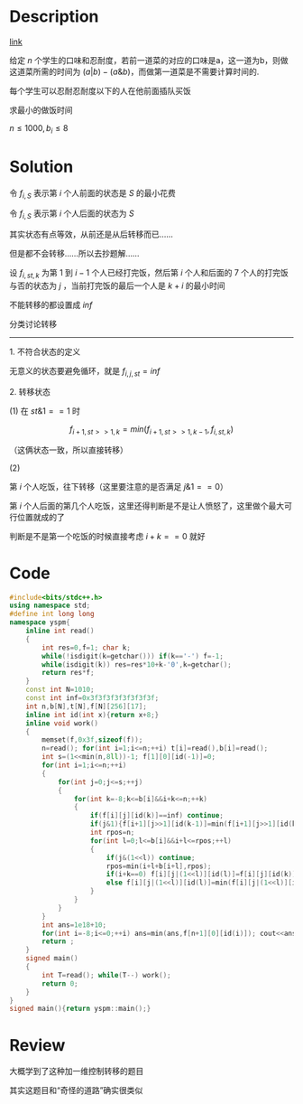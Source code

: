 # Description

[link](https://www.luogu.com.cn/problem/P2157)

给定 $n$ 个学生的口味和忍耐度，若前一道菜的对应的口味是a，这一道为b，则做这道菜所需的时间为 $(a| b)-(a\&b)$，而做第一道菜是不需要计算时间的.

每个学生可以忍耐忍耐度以下的人在他前面插队买饭

求最小的做饭时间

$n\le 1000,b_i\le 8$ 

# Solution

令 $f_{i,S}$ 表示第 $i$ 个人前面的状态是 $S$ 的最小花费

令 $f_{i,S}$ 表示第 $i$ 个人后面的状态为 $S$

其实状态有点等效，从前还是从后转移而已……

但是都不会转移……所以去抄题解……

设 $f_{i,st,k}$ 为第 $1$ 到 $i-1$ 个人已经打完饭，然后第 $i$ 个人和后面的 $7$ 个人的打完饭与否的状态为 $j$ ，当前打完饭的最后一个人是 $k+i$ 的最小时间

不能转移的都设置成 $inf$

分类讨论转移

---

$1.$ 不符合状态的定义

无意义的状态要避免循环，就是 $f_{i,j,st}=inf$

$2.$ 转移状态 

$(1)$ 在 $st\&1==1$ 时

$$f_{i+1,st>>1,k}=min(f_{i+1,st>>1,k-1},f_{i,st,k})$$

（这俩状态一致，所以直接转移）

$(2)$ 

第 $i$ 个人吃饭，往下转移（这里要注意的是否满足 $j\&1==0$）

第 $i$ 个人后面的第几个人吃饭，这里还得判断是不是让人愤怒了，这里做个最大可行位置就成的了

判断是不是第一个吃饭的时候直接考虑 $i+k==0$ 就好


# Code

```cpp
#include<bits/stdc++.h>
using namespace std;
#define int long long
namespace yspm{
	inline int read()
	{
		int res=0,f=1; char k;
		while(!isdigit(k=getchar())) if(k=='-') f=-1;
		while(isdigit(k)) res=res*10+k-'0',k=getchar();
		return res*f;
	}
	const int N=1010;
	const int inf=0x3f3f3f3f3f3f3f3f;
	int n,b[N],t[N],f[N][256][17];
	inline int id(int x){return x+8;}
	inline void work()
	{
		memset(f,0x3f,sizeof(f));
		n=read(); for(int i=1;i<=n;++i) t[i]=read(),b[i]=read();
		int s=(1<<min(n,8ll))-1; f[1][0][id(-1)]=0; 
		for(int i=1;i<=n;++i)
		{
			for(int j=0;j<=s;++j)
			{
				for(int k=-8;k<=b[i]&&i+k<=n;++k)
				{
					if(f[i][j][id(k)]==inf) continue;
					if(j&1){f[i+1][j>>1][id(k-1)]=min(f[i+1][j>>1][id(k-1)],f[i][j][id(k)]); continue;}
					int rpos=n;
					for(int l=0;l<=b[i]&&i+l<=rpos;++l)
					{
						if(j&(1<<l)) continue;
						rpos=min(i+l+b[i+l],rpos);	
						if(i+k==0) f[i][j|(1<<l)][id(l)]=f[i][j][id(k)]+0;
						else f[i][j|(1<<l)][id(l)]=min(f[i][j|(1<<l)][id(l)],f[i][j][id(k)]+(t[i+k]|t[i+l])-(t[i+k]&t[i+l]));
					}
				}
			} 
		} 
		int ans=1e18+10;
		for(int i=-8;i<=0;++i) ans=min(ans,f[n+1][0][id(i)]); cout<<ans<<endl; 
		return ;
	}
	signed main()
	{
		int T=read(); while(T--) work();
		return 0; 
	}
}
signed main(){return yspm::main();}
```

# Review

大概学到了这种加一维控制转移的题目

其实这题目和“奇怪的道路”确实很类似